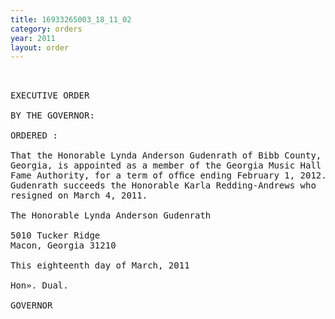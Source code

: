 ```yaml
---
title: 16933265003_18_11_02
category: orders
year: 2011
layout: order
---
```


<pre> 

EXECUTIVE ORDER

BY THE GOVERNOR:

ORDERED :

That the Honorable Lynda Anderson Gudenrath of Bibb County,
Georgia, is appointed as a member of the Georgia Music Hall of
Fame Authority, for a term of ofﬁce ending February 1, 2012.
Gudenrath succeeds the Honorable Karla Redding-Andrews who
resigned on March 4, 2011.

The Honorable Lynda Anderson Gudenrath

5010 Tucker Ridge
Macon, Georgia 31210

This eighteenth day of March, 2011

Hon». Dual.

GOVERNOR

</pre>
